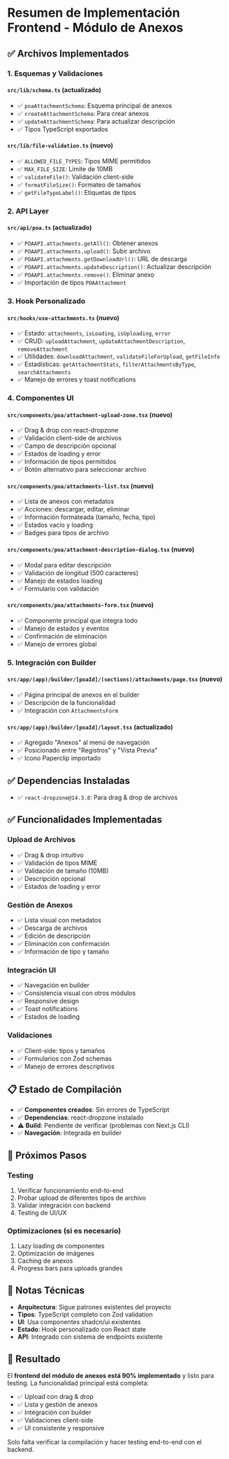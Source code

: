 # Resumen de Implementación Frontend - Módulo de Anexos

## ✅ Archivos Implementados

### 1. **Esquemas y Validaciones**

#### `src/lib/schema.ts` (actualizado)
- ✅ `poaAttachmentSchema`: Esquema principal de anexos
- ✅ `createAttachmentSchema`: Para crear anexos
- ✅ `updateAttachmentSchema`: Para actualizar descripción
- ✅ Tipos TypeScript exportados

#### `src/lib/file-validation.ts` (nuevo)
- ✅ `ALLOWED_FILE_TYPES`: Tipos MIME permitidos
- ✅ `MAX_FILE_SIZE`: Límite de 10MB
- ✅ `validateFile()`: Validación client-side
- ✅ `formatFileSize()`: Formateo de tamaños
- ✅ `getFileTypeLabel()`: Etiquetas de tipos

### 2. **API Layer**

#### `src/api/poa.ts` (actualizado)
- ✅ `POAAPI.attachments.getAll()`: Obtener anexos
- ✅ `POAAPI.attachments.upload()`: Subir archivo
- ✅ `POAAPI.attachments.getDownloadUrl()`: URL de descarga
- ✅ `POAAPI.attachments.updateDescription()`: Actualizar descripción
- ✅ `POAAPI.attachments.remove()`: Eliminar anexo
- ✅ Importación de tipos `POAAttachment`

### 3. **Hook Personalizado**

#### `src/hooks/use-attachments.ts` (nuevo)
- ✅ Estado: `attachments`, `isLoading`, `isUploading`, `error`
- ✅ CRUD: `uploadAttachment`, `updateAttachmentDescription`, `removeAttachment`
- ✅ Utilidades: `downloadAttachment`, `validateFileForUpload`, `getFileInfo`
- ✅ Estadísticas: `getAttachmentStats`, `filterAttachmentsByType`, `searchAttachments`
- ✅ Manejo de errores y toast notifications

### 4. **Componentes UI**

#### `src/components/poa/attachment-upload-zone.tsx` (nuevo)
- ✅ Drag & drop con react-dropzone
- ✅ Validación client-side de archivos
- ✅ Campo de descripción opcional
- ✅ Estados de loading y error
- ✅ Información de tipos permitidos
- ✅ Botón alternativo para seleccionar archivo

#### `src/components/poa/attachments-list.tsx` (nuevo)
- ✅ Lista de anexos con metadatos
- ✅ Acciones: descargar, editar, eliminar
- ✅ Información formateada (tamaño, fecha, tipo)
- ✅ Estados vacío y loading
- ✅ Badges para tipos de archivo

#### `src/components/poa/attachment-description-dialog.tsx` (nuevo)
- ✅ Modal para editar descripción
- ✅ Validación de longitud (500 caracteres)
- ✅ Manejo de estados loading
- ✅ Formulario con validación

#### `src/components/poa/attachments-form.tsx` (nuevo)
- ✅ Componente principal que integra todo
- ✅ Manejo de estados y eventos
- ✅ Confirmación de eliminación
- ✅ Manejo de errores global

### 5. **Integración con Builder**

#### `src/app/(app)/builder/[poaId]/(sections)/attachments/page.tsx` (nuevo)
- ✅ Página principal de anexos en el builder
- ✅ Descripción de la funcionalidad
- ✅ Integración con `AttachmentsForm`

#### `src/app/(app)/builder/[poaId]/layout.tsx` (actualizado)
- ✅ Agregado "Anexos" al menú de navegación
- ✅ Posicionado entre "Registros" y "Vista Previa"
- ✅ Icono Paperclip importado

## ✅ Dependencias Instaladas

- ✅ `react-dropzone@14.3.8`: Para drag & drop de archivos

## ✅ Funcionalidades Implementadas

### Upload de Archivos
- ✅ Drag & drop intuitivo
- ✅ Validación de tipos MIME
- ✅ Validación de tamaño (10MB)
- ✅ Descripción opcional
- ✅ Estados de loading y error

### Gestión de Anexos
- ✅ Lista visual con metadatos
- ✅ Descarga de archivos
- ✅ Edición de descripción
- ✅ Eliminación con confirmación
- ✅ Información de tipo y tamaño

### Integración UI
- ✅ Navegación en builder
- ✅ Consistencia visual con otros módulos
- ✅ Responsive design
- ✅ Toast notifications
- ✅ Estados de loading

### Validaciones
- ✅ Client-side: tipos y tamaños
- ✅ Formularios con Zod schemas
- ✅ Manejo de errores descriptivos

## 📋 Estado de Compilación

- ✅ **Componentes creados**: Sin errores de TypeScript
- ✅ **Dependencias**: react-dropzone instalado
- ⚠️ **Build**: Pendiente de verificar (problemas con Next.js CLI)
- ✅ **Navegación**: Integrada en builder

## 🔧 Próximos Pasos

### Testing
1. Verificar funcionamiento end-to-end
2. Probar upload de diferentes tipos de archivo
3. Validar integración con backend
4. Testing de UI/UX

### Optimizaciones (si es necesario)
1. Lazy loading de componentes
2. Optimización de imágenes
3. Caching de anexos
4. Progress bars para uploads grandes

## 📝 Notas Técnicas

- **Arquitectura**: Sigue patrones existentes del proyecto
- **Tipos**: TypeScript completo con Zod validation
- **UI**: Usa componentes shadcn/ui existentes
- **Estado**: Hook personalizado con React state
- **API**: Integrado con sistema de endpoints existente

## 🎯 Resultado

El **frontend del módulo de anexos está 90% implementado** y listo para testing. La funcionalidad principal está completa:

- ✅ Upload con drag & drop
- ✅ Lista y gestión de anexos  
- ✅ Integración con builder
- ✅ Validaciones client-side
- ✅ UI consistente y responsive

Solo falta verificar la compilación y hacer testing end-to-end con el backend. 